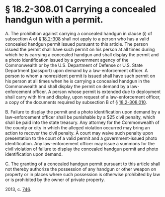 # § 18.2-308.01 Carrying a concealed handgun with a permit.

<p>A. The prohibition against carrying a concealed handgun in clause (i) of subsection A of § <a href='http://law.lis.virginia.gov/vacode/18.2-308/'>18.2-308</a> shall not apply to a person who has a valid concealed handgun permit issued pursuant to this article. The person issued the permit shall have such permit on his person at all times during which he is carrying a concealed handgun and shall display the permit and a photo identification issued by a government agency of the Commonwealth or by the U.S. Department of Defense or U.S. State Department (passport) upon demand by a law-enforcement officer. A person to whom a nonresident permit is issued shall have such permit on his person at all times when he is carrying a concealed handgun in the Commonwealth and shall display the permit on demand by a law-enforcement officer. A person whose permit is extended due to deployment shall carry with him and display, upon request of a law-enforcement officer, a copy of the documents required by subsection B of § <a href='http://law.lis.virginia.gov/vacode/18.2-308.010/'>18.2-308.010</a>.</p><p>B. Failure to display the permit and a photo identification upon demand by a law-enforcement officer shall be punishable by a $25 civil penalty, which shall be paid into the state treasury. Any attorney for the Commonwealth of the county or city in which the alleged violation occurred may bring an action to recover the civil penalty. A court may waive such penalty upon presentation to the court of a valid permit and a government-issued photo identification. Any law-enforcement officer may issue a summons for the civil violation of failure to display the concealed handgun permit and photo identification upon demand.</p><p>C. The granting of a concealed handgun permit pursuant to this article shall not thereby authorize the possession of any handgun or other weapon on property or in places where such possession is otherwise prohibited by law or is prohibited by the owner of private property.</p><p>2013, c. <a href='http://lis.virginia.gov/cgi-bin/legp604.exe?131+ful+CHAP0746'>746</a>.</p>